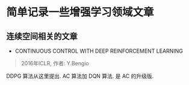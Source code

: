 # 简单记录一些增强学习领域文章 <br>
## 连续空间相关的文章<br>
* CONTINUOUS CONTROL WITH DEEP REINFORCEMENT LEARNING   
> 2016年ICLR, 作者: Y.Bengio   <br>

DDPG 算法从这里提出. AC 算法加 DQN 算法. 是 AC 的升级版.
